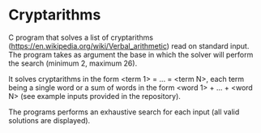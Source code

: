 # Cryptarithms

C program that solves a list of cryptarithms (https://en.wikipedia.org/wiki/Verbal_arithmetic) read on standard input. The program takes as argument the base in which the solver will perform the search (minimum 2, maximum 26).

It solves cryptarithms in the form \<term 1\> = ... = \<term N\>, each term being a single word or a sum of words in the form \<word 1\> + ... + \<word N\> (see example inputs provided in the repository).
  
The programs performs an exhaustive search for each input (all valid solutions are displayed).

